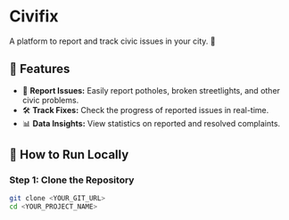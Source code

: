 # Civifix

A platform to report and track civic issues in your city. 🚧  

## 🌟 Features  
- 📍 **Report Issues:** Easily report potholes, broken streetlights, and other civic problems.  
- 🛠 **Track Fixes:** Check the progress of reported issues in real-time.  
- 📊 **Data Insights:** View statistics on reported and resolved complaints.  

## 🚀 How to Run Locally  
### **Step 1: Clone the Repository**  
```sh
git clone <YOUR_GIT_URL>
cd <YOUR_PROJECT_NAME>
